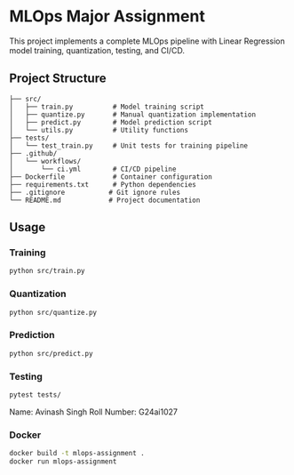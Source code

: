 # MLOps Major Assignment

This project implements a complete MLOps pipeline with Linear Regression model training, quantization, testing, and CI/CD.

## Project Structure
```
├── src/
│   ├── train.py          # Model training script
│   ├── quantize.py       # Manual quantization implementation
│   ├── predict.py        # Model prediction script
│   └── utils.py          # Utility functions
├── tests/
│   └── test_train.py     # Unit tests for training pipeline
├── .github/
│   └── workflows/
│       └── ci.yml        # CI/CD pipeline
├── Dockerfile            # Container configuration
├── requirements.txt      # Python dependencies
├── .gitignore           # Git ignore rules
└── README.md            # Project documentation
```

## Usage

### Training
```bash
python src/train.py
```

### Quantization
```bash
python src/quantize.py
```

### Prediction
```bash
python src/predict.py
```

### Testing
```bash
pytest tests/
```


Name: Avinash Singh
Roll Number: G24ai1027

### Docker
```bash
docker build -t mlops-assignment .
docker run mlops-assignment
```

